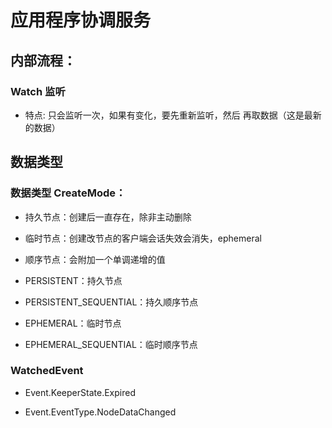 # 应用程序协调服务

## 内部流程：


### Watch 监听
- 特点: 只会监听一次，如果有变化，要先重新监听，然后 再取数据（这是最新的数据）




## 数据类型
### 数据类型 CreateMode：
- 持久节点：创建后一直存在，除非主动删除
- 临时节点：创建改节点的客户端会话失效会消失，ephemeral
- 顺序节点：会附加一个单调递增的值

- PERSISTENT：持久节点
- PERSISTENT_SEQUENTIAL：持久顺序节点
- EPHEMERAL：临时节点
- EPHEMERAL_SEQUENTIAL：临时顺序节点

### WatchedEvent
- Event.KeeperState.Expired

- Event.EventType.NodeDataChanged
